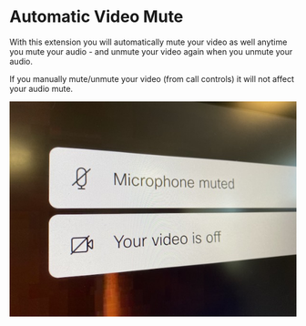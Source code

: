 # Automatic Video Mute

With this extension you will automatically mute your video as well anytime you mute
your audio - and unmute your video again when you unmute your audio.

If you manually mute/unmute your video (from call controls) it will not affect your audio mute.

![Mute and Video Mute](mute.jpeg)